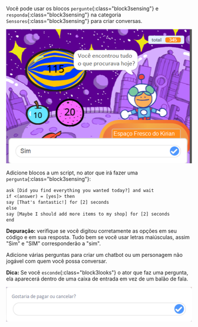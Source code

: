 
Você pode usar os blocos `pergunte`{:class="block3sensing"} e `responda`{:class="block3sensing"} na categoria `Sensores`{:class="block3sensing"} para criar conversas.

![Diálogo no bloco "pergunte" com "sim" como resposta](images/ask-answer.png)

Adicione blocos a um script, no ator que irá fazer uma `pergunta`{:class="block3sensing"}:

```blocks3
ask [Did you find everything you wanted today?] and wait
if <(answer) = [yes]> then
say [That's fantastic!] for [2] seconds
else
say [Maybe I should add more items to my shop] for [2] seconds
end
```

**Depuração:** verifique se você digitou corretamente as opções em seu código e em sua resposta. Tudo bem se você usar letras maiúsculas, assim "Sim" e "SIM" corresponderão a "sim".

Adicione várias perguntas para criar um chatbot ou um personagem não jogável com quem você possa conversar.

**Dica:** Se você `esconde`{:class="block3looks"} o ator que faz uma pergunta, ela aparecerá dentro de uma caixa de entrada em vez de um balão de fala.

![Diálogo no bloco "pergunte" com uma questão dentro](images/ask-hidden-sprite.png)

